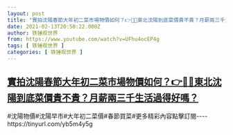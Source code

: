 ```yaml
---
layout: post
title: "實拍沈陽春節大年初二菜市場物價如何？👉🍊🍒東北沈陽到底菜價貴不貴？月薪兩三千生活過得好嗎？"
date: 2021-02-13T20:50:22.000Z
author: 铁锤观世界
from: https://www.youtube.com/watch?v=UFhu4ocEP4g
tags: [ 铁锤观世界 ]
categories: [ 铁锤观世界 ]
---
```

<!--1613249422000-->
[實拍沈陽春節大年初二菜市場物價如何？👉🍊🍒東北沈陽到底菜價貴不貴？月薪兩三千生活過得好嗎？](https://www.youtube.com/watch?v=UFhu4ocEP4g)
------

<div>
#沈陽物價#沈陽早市#大年初二菜價#春節買菜#更多精彩內容點擊訂閱----https://tinyurl.com/yb5m4y5g
</div>
